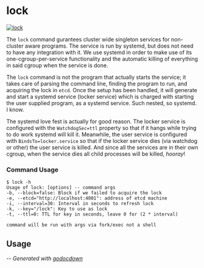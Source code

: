 # lock

[![lock](https://godoc.org/github.com/mistifyio/lochness/cmd/lock?status.png)](https://godoc.org/github.com/mistifyio/lochness/cmd/lock)

The `lock` command gurantees cluster wide singleton services for non-cluster
aware programs. The service is run by systemd, but does not need to have any
integration with it. We use systemd in order to make use of its
one-cgroup-per-service functionality and the automatic killing of everything in
said cgroup when the service is done.

The `lock` command is not the program that actually starts the service; it takes
care of parsing the command line, finding the program to run, and acquiring the
lock in `etcd`. Once the setup has been handled, it will generate and start a
systemd service (locker service) which is charged with starting the user
supplied program, as a systemd service. Such nested, so systemd. I know.

The systemd love fest is actually for good reason. The locker service is
configured with the `WatchdogSec=ttl` property so that if it hangs while trying
to do work systemd will kill it. Meanwhile, the user service is configured with
`BindsTo=locker.service` so that if the locker service dies (via watchdog or
other) the user service is killed. And since all the services are in their own
cgroup, when the service dies all child processes will be killed, *hooray*!

### Command Usage

    $ lock -h
    Usage of lock: [options] -- command args
    -b, --block=false: Block if we failed to acquire the lock
    -e, --etcd="http://localhost:4001": address of etcd machine
    -i, --interval=30: Interval in seconds to refresh lock
    -k, --key="/lock": Key to use as lock
    -t, --ttl=0: TTL for key in seconds, leave 0 for (2 * interval)

    command will be run with args via fork/exec not a shell
## Usage

--
*Generated with [godocdown](https://github.com/robertkrimen/godocdown)*
